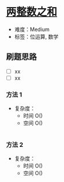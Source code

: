 # [两整数之和](https://leetcode-cn.com/problems/sum-of-two-integers/)

- 难度：Medium
- 标签：位运算, 数学

## 刷题思路

- [ ] xx
- [ ] xx

### 方法 1

- 复杂度：
    - 时间 O()
    - 空间 O()

``` js

```

### 方法 2

- 复杂度：
    - 时间 O()
    - 空间 O()

``` js

```
